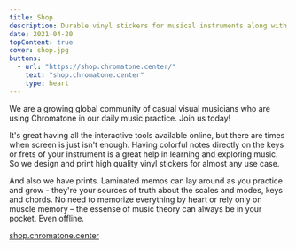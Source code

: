 ```yaml
---
title: Shop
description: Durable vinyl stickers for musical instruments along with printed and printable music theory memos and cheat-sheets
date: 2021-04-20
topContent: true
cover: shop.jpg
buttons:
  - url: "https://shop.chromatone.center/"
    text: "shop.chromatone.center"
    type: heart
---
```



We are a growing global community of casual visual musicians who are using Chromatone in our daily music practice. Join us today!

It's great having all the interactive tools available online, but there are times when screen is just isn't enough. Having colorful notes directly on the keys or frets of your instrument is a great help in learning and exploring music. So we design and print high quality vinyl stickers for almost any use case.

And also we have prints. Laminated memos can lay around as you practice and grow - they're your sources of truth about the scales and modes, keys and chords. No need to memorize everything by heart or rely only on muscle memory – the essense of music theory can always be in your pocket. Even offline.

<div class="my-16 mx-6">
<a target="_blank" href="https://shop.chromatone.center" class="p-6 bg-purple-500 rounded-lg shadow-lg no-underline hover-bg-purple-300 dark-bg-purple-800 hover-dark-bg-purple-500 hover-dark-text-white text-2xl font-bold">shop.chromatone.center</a>
</div>
